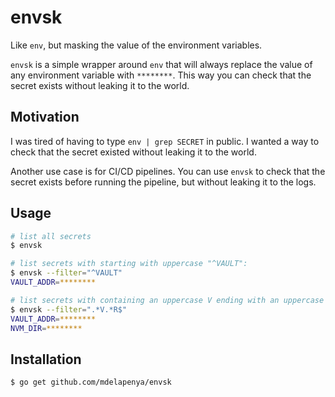 # envsk

Like `env`, but masking the value of the environment variables.

`envsk` is a simple wrapper around `env` that will always replace the value of any environment variable with `********`. This way you can check that the secret exists without leaking it to the world.

## Motivation

I was tired of having to type `env | grep SECRET` in public. I wanted a way to check that the secret existed without leaking it to the world.

Another use case is for CI/CD pipelines. You can use `envsk` to check that the secret exists before running the pipeline, but without leaking it to the logs.

## Usage

```bash
# list all secrets
$ envsk

# list secrets with starting with uppercase "^VAULT":
$ envsk --filter="^VAULT"
VAULT_ADDR=********

# list secrets with containing an uppercase V ending with an uppercase R:
$ envsk --filter=".*V.*R$"
VAULT_ADDR=********
NVM_DIR=********
```

## Installation

```bash
$ go get github.com/mdelapenya/envsk
```
